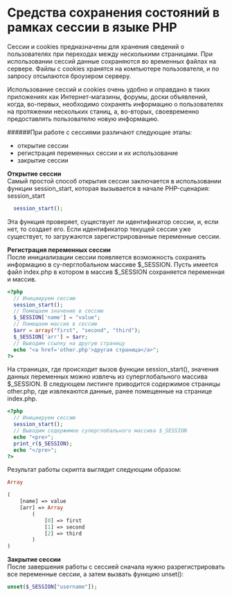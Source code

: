 Средства сохранения состояний в рамках сессии в языке PHP
=============
Сессии и cookies предназначены для хранения сведений о пользователях при переходах между несколькими страницами. При использовании сессий данные сохраняются во временных файлах на сервере. Файлы с cookies хранятся на компьютере пользователя, и по запросу отсылаются броузером серверу.

Использование сессий и cookies очень удобно и оправдано в таких приложениях как Интернет-магазины, форумы, доски объявлений, когда, во-первых, необходимо сохранять информацию о пользователях на протяжении нескольких станиц, а, во-вторых, своевременно предоставлять пользователю новую информацию.

######При работе с сессиями различают следующие этапы:
- открытие сессии
- регистрация переменных сессии и их использование
- закрытие сессии

<b>Открытие сессии</b><br>
Самый простой способ открытия сессии заключается в использовании функции session_start, которая вызывается в начале PHP-сценария: session_start
```php
  session_start();
```
Эта функция проверяет, существует ли идентификатор сессии, и, если нет, то создает его. Если идентификатор текущей сессии уже существует, то загружаются зарегистрированные переменные сессии.

<b>Регистрация переменных сессии</b><br>
После инициализации сессии появляется возможность сохранять информацию в су-перглобальном массиве $_SESSION. Пусть имеется файл index.php в котором в массив $_SESSION сохраняется переменная и массив.
```php
<?php
  // Инициируем сессию
  session_start();
  // Помещаем значение в сессию
  $_SESSION['name'] = "value";
  // Помещаем массив в сессию
  $arr = array("first", "second", "third");
  $_SESSION['arr'] = $arr;
  // Выводим ссылку на другую страницу
  echo "<a href='other.php'>другая страница</a>";
?>
```
На страницах, где происходит вызов функции session_start(), значения данных переменных можно извлечь из суперглобального массива $_SESSION. В следующем листинге приводится содержимое страницы other.php, где извлекаются данные, ранее помещенные на странице index.php.
```php
<?php
  // Инициируем сессию
  session_start();
  // Выводим содержимое суперглобального массива $_SESSION
  echo "<pre>";
  print_r($_SESSION);
  echo "</pre>";
?>
```
Результат работы скрипта выглядит следующим образом:
```php
Array

(
    [name] => value
    [arr] => Array
        (
            [0] => first
            [1] => second
            [2] => third
        )
)
```
<b>Закрытие сессии</b><br>
После завершения работы с сессией сначала нужно разрегистрировать все переменные сессии, а затем вызвать функцию unset():
```php
unset($_SESSION["username"]);
```
